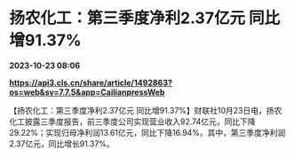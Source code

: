 # 扬农化工：第三季度净利2.37亿元 同比增91.37%

**2023-10-23 08:06**

**https://api3.cls.cn/share/article/1492863?os=web&sv=7.7.5&app=CailianpressWeb**

【扬农化工：第三季度净利2.37亿元 同比增91.37%】财联社10月23日电，扬农化工披露三季度报告，前三季度公司实现营业收入92.74亿元，同比下降29.22%；实现归母净利润13.61亿元，同比下降16.94%。其中，第三季度净利润2.37亿元，同比增长91.37%。